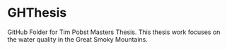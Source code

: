 GHThesis
========

GitHub Folder for Tim Pobst Masters Thesis. This thesis work focuses on the water quality in the Great Smoky Mountains.
